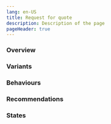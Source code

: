 ```yaml
---
lang: en-US
title: Request for quote
description: Description of the page
pageHeader: true
---
```


### Overview

### Variants

### Behaviours

### Recommendations

### States